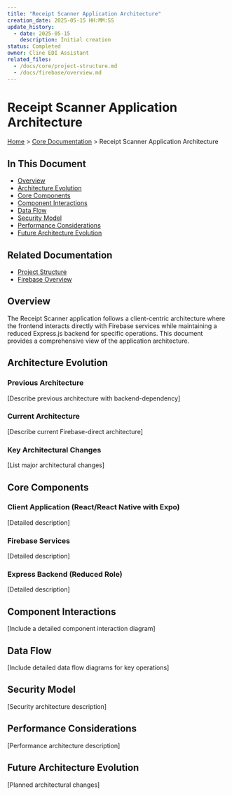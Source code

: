 ```yaml
---
title: "Receipt Scanner Application Architecture"
creation_date: 2025-05-15 HH:MM:SS
update_history:
  - date: 2025-05-15
    description: Initial creation
status: Completed
owner: Cline EDI Assistant
related_files:
  - /docs/core/project-structure.md
  - /docs/firebase/overview.md
---
```


# Receipt Scanner Application Architecture

[Home](/docs) > [Core Documentation](/docs/core) > Receipt Scanner Application Architecture

## In This Document
- [Overview](#overview)
- [Architecture Evolution](#architecture-evolution)
- [Core Components](#core-components)
- [Component Interactions](#component-interactions)
- [Data Flow](#data-flow)
- [Security Model](#security-model)
- [Performance Considerations](#performance-considerations)
- [Future Architecture Evolution](#future-architecture-evolution)

## Related Documentation
- [Project Structure](../core/project-structure.md)
- [Firebase Overview](../firebase/overview.md)

## Overview

The Receipt Scanner application follows a client-centric architecture where the frontend interacts directly with Firebase services while maintaining a reduced Express.js backend for specific operations. This document provides a comprehensive view of the application architecture.

## Architecture Evolution

### Previous Architecture
[Describe previous architecture with backend-dependency]

### Current Architecture
[Describe current Firebase-direct architecture]

### Key Architectural Changes
[List major architectural changes]

## Core Components

### Client Application (React/React Native with Expo)
[Detailed description]

### Firebase Services
[Detailed description]

### Express Backend (Reduced Role)
[Detailed description]

## Component Interactions
[Include a detailed component interaction diagram]

## Data Flow
[Include detailed data flow diagrams for key operations]

## Security Model
[Security architecture description]

## Performance Considerations
[Performance architecture description]

## Future Architecture Evolution
[Planned architectural changes]
